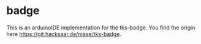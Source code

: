 # badge

This is an arduinoIDE implementation for the tks-badge. You find the origin here https://git.hacksaar.de/mase/tks-badge.  
